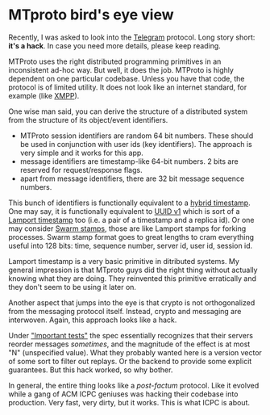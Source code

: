 # MTproto bird's eye view

Recently, I was asked to look into the [Telegram](https://core.telegram.org/mtproto/description) protocol.
Long story short: **it's a hack**.
In case you need more details, please keep reading.

MTProto uses the right distributed programming primitives in an inconsistent ad-hoc way.
But well, it does the job.
MTProto is highly dependent on one particular codebase. Unless you have that code, the protocol is of limited utility.
It does not look like an internet standard, for example (like [XMPP](http://www.disruptivetelephony.com/2015/02/google-finally-kills-off-googletalk-and-xmpp-jabber-integration.html)).

One wise man said, you can derive the structure of a distributed system from the structure of its object/event identifiers.

* MTProto session identifiers are random 64 bit numbers. These should be used in conjunction with user ids (key identifiers).
The approach is very simple and it works for this app.
* message identifiers are timestamp-like 64-bit numbers. 2 bits are reserved for request/response flags.
* apart from message identifiers, there are 32 bit message sequence numbers.

This bunch of identifiers is functionally equivalent to a [hybrid timestamp](http://muratbuffalo.blogspot.ru/2014/07/hybrid-logical-clocks.html).
One may say, it is functionally equivalent to [UUID v1](https://en.wikipedia.org/wiki/Universally_unique_identifier#Version_1_.28date-time_and_MAC_address.29)
which is sort of a [Lamport timestamp](https://en.wikipedia.org/wiki/Lamport_timestamps) too (i.e. a pair of a timestamp and a replica id).
Or one may consider [Swarm stamps](https://gritzko.gitbooks.io/swarm-the-protocol/content/stamp.html), those are like Lamport stamps for forking processes.
Swarm stamp format goes to great lengths to cram everything useful into 128 bits: time, sequence number, server id, user id, session id.

Lamport timestamp is a very basic primitive in ditributed systems.
My general impression is that MTproto guys did the right thing without actually knowing what they are doing.
They reinvented this primitive erratically and they don't seem to be using it later on.

Another aspect that jumps into the eye is that crypto is not orthogonalized from the messaging protocol itself.
Instead, crypto and messaging are interwoven.
Again, this approach looks like a hack.

Under ["Important tests"](https://core.telegram.org/mtproto/description#important-tests) the spec essentially recognizes that
their servers reorder messages *sometimes*, and the magnitude of the effect is at most "N" (unspecified value).
What they probably wanted here is a version vector of some sort to filter out replays.
Or the backend to provide some explicit guarantees.
But this hack worked, so why bother.

In general, the entire thing looks like a *post-factum* protocol. Like it evolved while a gang of ACM ICPC geniuses was hacking
their codebase into production. Very fast, very dirty, but it works. This is what ICPC is about.

